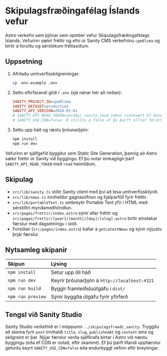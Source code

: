 # Skipulagsfræðingafélag Íslands vefur

Astro verkefni sem þjónar sem opinber vefur Skipulagsfræðingafélags Íslands. Vefurinn sækir fréttir og efni úr Sanity CMS verkefninu `cpe0lcma` og birtir á forsíðu og sérstökum fréttasíðum.

## Uppsetning

1. Afritaðu umhverfisskilgreiningar:

   ```sh
   cp .env.example .env
   ```

2. Settu eftirfarandi gildi í `.env` (sjá nánar hér að neðan):

   ```ini
   SANITY_PROJECT_ID=cpe0lcma
   SANITY_DATASET=production
   SANITY_API_VERSION=2024-01-01
   # SANITY_API_READ_TOKEN=skráður_sanity_read_token (valkvætt ef dataset er lokað)
   # SANITY_USE_CDN=false  # stilltu á false ef þú þarft alltaf ferskt efni
   ```

3. Settu upp háð og ræstu þróunarþjón:

   ```sh
   npm install
   npm run dev
   ```

Vefurinn er sjálfgefið byggður sem Static Site Generation, þannig að Astro sækir fréttir úr Sanity við byggingu. Ef þú notar einkagögn þarf `SANITY_API_READ_TOKEN` með `read` heimildum.

## Skipulag

- `src/lib/sanity.ts` stillir Sanity client með því að lesa umhverfisskilyrði.
- `src/lib/news.ts` inniheldur gagnasöfnun og hjálparföll fyrir fréttir.
- `src/lib/portableText.ts` umbreytir Portable Text yfir í HTML með sérstilltri myndameðhöndlun.
- `src/pages/frettir/index.astro` sýnir allar fréttir og `src/pages/frettir/[year]/[month]/[day]/[slug].astro` birtir einstakar færslur með dagsetningu í slóð.
- Forsíðan (`src/pages/index.astro`) kallar á `getLatestNews` og sýnir nýjustu þrjár færslur.

## Nytsamleg skipanir

| Skipun            | Lýsing                                      |
| :---------------- | :------------------------------------------- |
| `npm install`     | Setur upp öll háð                            |
| `npm run dev`     | Keyrir þróunarþjón á `http://localhost:4321` |
| `npm run build`   | Byggir framleiðsluútgáfu í `dist/`           |
| `npm run preview` | Sýnir byggða útgáfu fyrir yfirferð           |

## Tengsl við Sanity Studio

Sanity Studio verkefnið er í möppunni `../skipulagsfraedi_sanity`. Tryggðu að skema fyrir `post` innihaldi `title`, `slug`, `publishedAt` og `content` eins og skilgreint er þar. Nýjar færslur verða sjálfkrafa birtar í Astro við næstu byggingu (eða ef CDN er notað, eftir skammt). Ef þú þarft lifandi uppfærslur geturðu keyrt `SANITY_USE_CDN=false` eða endurbyggt vefinn eftir breytingar.
